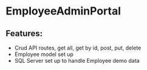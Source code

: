 # EmployeeAdminPortal
## Features:
- Crud API routes, get all, get by id, post, put, delete
- Employee model set up
- SQL Server set up to handle Employee demo data
